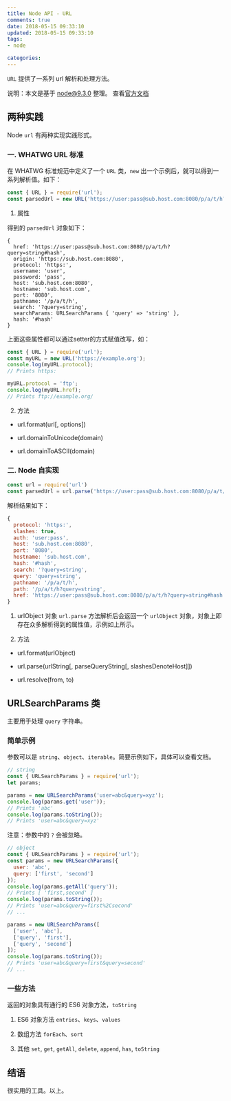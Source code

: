 ```yaml
---
title: Node API - URL
comments: true
date: 2018-05-15 09:33:10
updated: 2018-05-15 09:33:10
tags:
- node

categories:
---
```


`URL` 提供了一系列 url 解析和处理方法。

<!-- more -->

说明：本文是基于 node@9.3.0 整理。 查看[官方文档](https://nodejs.org/docs/v9.3.0/api/url.html)

## 两种实践
Node `url` 有两种实现实践形式。

### 一. WHATWG URL 标准
在 WHATWG 标准规范中定义了一个 `URL` 类，`new` 出一个示例后，就可以得到一系列解析值。如下：

```js
const { URL } = require('url');
const parsedUrl = new URL('https://user:pass@sub.host.com:8080/p/a/t/h?query=string#hash');
```

1. 属性

  得到的 `parsedUrl` 对象如下：
  ```node
  {
    href: 'https://user:pass@sub.host.com:8080/p/a/t/h?query=string#hash',
    origin: 'https://sub.host.com:8080',
    protocol: 'https:',
    username: 'user',
    password: 'pass',
    host: 'sub.host.com:8080',
    hostname: 'sub.host.com',
    port: '8080',
    pathname: '/p/a/t/h',
    search: '?query=string',
    searchParams: URLSearchParams { 'query' => 'string' },
    hash: '#hash'
  }
  ```

  上面这些属性都可以通过setter的方式赋值改写，如：

  ```js
  const { URL } = require('url');
  const myURL = new URL('https://example.org');
  console.log(myURL.protocol);
  // Prints https:

  myURL.protocol = 'ftp';
  console.log(myURL.href);
  // Prints ftp://example.org/
  ```

2. 方法
  + url.format(url[, options])

  + url.domainToUnicode(domain)

  + url.domainToASCII(domain)

### 二. Node 自实现
```js
const url = require('url')
const parsedUrl = url.parse('https://user:pass@sub.host.com:8080/p/a/t/h?query=string#hash')
```

解析结果如下：
```js
{
  protocol: 'https:',
  slashes: true,
  auth: 'user:pass',
  host: 'sub.host.com:8080',
  port: '8080',
  hostname: 'sub.host.com',
  hash: '#hash',
  search: '?query=string',
  query: 'query=string',
  pathname: '/p/a/t/h',
  path: '/p/a/t/h?query=string',
  href: 'https://user:pass@sub.host.com:8080/p/a/t/h?query=string#hash'
}
```

1. urlObject 对象
`url.parse` 方法解析后会返回一个 `urlObject` 对象，对象上即存在众多解析得到的属性值，示例如上所示。

2. 方法
  + url.format(urlObject)

  + url.parse(urlString[, parseQueryString[, slashesDenoteHost]])

  + url.resolve(from, to)


## URLSearchParams 类
主要用于处理 `query` 字符串。

### 简单示例
参数可以是 `string`、`object`、`iterable`。简要示例如下，具体可以查看文档。

```js
// string
const { URLSearchParams } = require('url');
let params;

params = new URLSearchParams('user=abc&query=xyz');
console.log(params.get('user'));
// Prints 'abc'
console.log(params.toString());
// Prints 'user=abc&query=xyz'
```

注意：参数中的 `?` 会被忽略。


```js
// object
const { URLSearchParams } = require('url');
const params = new URLSearchParams({
  user: 'abc',
  query: ['first', 'second']
});
console.log(params.getAll('query'));
// Prints [ 'first,second' ]
console.log(params.toString());
// Prints 'user=abc&query=first%2Csecond'
// ...
```

```js
params = new URLSearchParams([
  ['user', 'abc'],
  ['query', 'first'],
  ['query', 'second']
]);
console.log(params.toString());
// Prints 'user=abc&query=first&query=second'
// ...
```

### 一些方法
返回的对象具有通行的 ES6 对象方法，`toString`

1. ES6 对象方法
  `entries`、`keys`、`values`

2. 数组方法
  `forEach`、`sort`

3. 其他
  `set`, `get`, `getAll`, `delete`, `append`, `has`, `toString`

## 结语
很实用的工具。以上。
